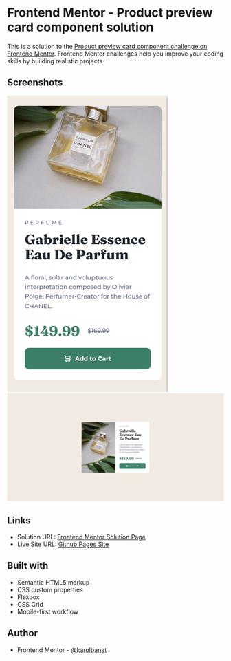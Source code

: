 # Frontend Mentor - Product preview card component solution

This is a solution to the [Product preview card component challenge on Frontend Mentor](https://www.frontendmentor.io/challenges/product-preview-card-component-GO7UmttRfa). Frontend Mentor challenges help you improve your coding skills by building realistic projects.

## Screenshots

![](./screenshots/screenshot-mobile.png)
![](./screenshots/screenshot-desktop.png)

## Links

- Solution URL: [Frontend Mentor Solution Page](https://www.frontendmentor.io/solutions/product-preview-card-component-rNBF6BUSb-)
- Live Site URL: [Github Pages Site](https://karolbanat.github.io/product-preview-card-component/)

## Built with

- Semantic HTML5 markup
- CSS custom properties
- Flexbox
- CSS Grid
- Mobile-first workflow

## Author

- Frontend Mentor - [@karolbanat](https://www.frontendmentor.io/profile/karolbanat)
